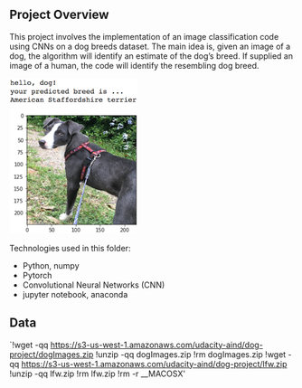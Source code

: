 [//]: # (Image References)

[image1]: ./images/sample_dog_output.png "Sample Output"
[image2]: ./images/vgg16_model.png "VGG-16 Model Layers"
[image3]: ./images/vgg16_model_draw.png "VGG16 Model Figure"


## Project Overview

This project involves the implementation of an image classification code using CNNs on a dog breeds dataset. The main idea is, given an image of a dog, the algorithm will identify an estimate of the dog’s breed. If supplied an image of a human, the code will identify the resembling dog breed.  

![Sample Output][image1]

Technologies used in this folder:

* Python, numpy
* Pytorch
* Convolutional Neural Networks (CNN)
* jupyter notebook, anaconda

## Data

`!wget -qq https://s3-us-west-1.amazonaws.com/udacity-aind/dog-project/dogImages.zip
!unzip -qq dogImages.zip
!rm dogImages.zip
!wget -qq https://s3-us-west-1.amazonaws.com/udacity-aind/dog-project/lfw.zip
!unzip -qq lfw.zip
!rm lfw.zip
!rm -r __MACOSX'


